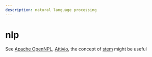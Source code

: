 ```yaml
---
description: natural language processing
---
```


# nlp

See [Apache OpenNPL](http://opennlp.apache.org/), [Attivio](https://www.attivio.com/), the concept of [stem](https://en.wikipedia.org/wiki/Word_stem) might be useful

